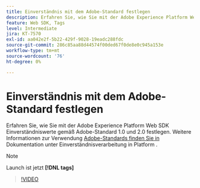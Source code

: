 ```yaml
---
title: Einverständnis mit dem Adobe-Standard festlegen
description: Erfahren Sie, wie Sie mit der Adobe Experience Platform Web SDK Einverständniswerte gemäß Adobe-Standard 1.0 und 2.0 festlegen.
feature: Web SDK, Tags
level: Intermediate
jira: KT-7570
exl-id: aa042e2f-5b22-429f-9028-19eadc288fdc
source-git-commit: 286c85aa88d44574f00ded67f0de8e0c945a153e
workflow-type: tm+mt
source-wordcount: '76'
ht-degree: 0%

---
```


# Einverständnis mit dem Adobe-Standard festlegen

Erfahren Sie, wie Sie mit der Adobe Experience Platform Web SDK Einverständniswerte gemäß Adobe-Standard 1.0 und 2.0 festlegen. Weitere Informationen zur Verwendung [ Adobe-Standards finden Sie in ](https://experienceleague.adobe.com/docs/experience-platform/landing/governance-privacy-security/consent/iab/overview.html?lang=de) Dokumentation unter Einverständnisverarbeitung in Platform .

>[!NOTE]
>
> Launch ist jetzt **[!DNL tags]**

>[!VIDEO](https://video.tv.adobe.com/v/3448805/?learn=on&enablevpops&captions=ger)

